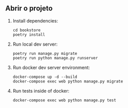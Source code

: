 ## Abrir o projeto

1. Install dependencies:

   ```shell
   cd bookstore
   poetry install
   ```

2. Run local dev server:

   ```shell
   poetry run manage.py migrate
   poetry run python manage.py runserver
   ```
   
3. Run docker dev server environment:

   ```shell
   docker-compose up -d --build 
   docker-compose exec web python manage.py migrate
   ```

4. Run tests inside of docker:

   ```shell
   docker-compose exec web python manage.py test
   ```



